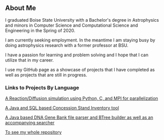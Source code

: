 
## About Me

I graduated Boise State University with a Bachelor's degree in Astrophysics and minors in Computer Science and Computational Science and Engineering in the Spring of 2020. 

I am currently seeking employment. In the meantime I am staying busy by doing astrophysics research with a former professor at BSU.

I have a passion for learning and problem solving and I hope that I can utilize that in my career.

I use my GitHub page as a showcase of projects that I have completed as well as projects that are still in progress.

### Links to Projects By Language

[A Reaction/Diffusion simulation using Python, C, and MPI for parallelization](https://github.com/michaelpelliott/Reaction-Diffusion)

[A Java and SQL based Concession Stand Inventory tool](https://github.com/michaelpelliott/MySQL-ConcessionStand)

[A Java based DNA Gene Bank file parser and BTree builder as well as an accompanying searcher](https://github.com/michaelpelliott/Gene-Bank-Create-BTree-and-Search)

[To see my whole repository](https://github.com/michaelpelliott)
